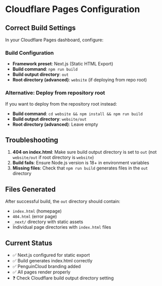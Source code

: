 # Cloudflare Pages Configuration

## Correct Build Settings

In your Cloudflare Pages dashboard, configure:

### Build Configuration
- **Framework preset**: Next.js (Static HTML Export)
- **Build command**: `npm run build`
- **Build output directory**: `out`
- **Root directory (advanced)**: `website` (if deploying from repo root)

### Alternative: Deploy from repository root
If you want to deploy from the repository root instead:
- **Build command**: `cd website && npm install && npm run build`
- **Build output directory**: `website/out`
- **Root directory (advanced)**: Leave empty

## Troubleshooting

1. **404 on index.html**: Make sure build output directory is set to `out` (not `website/out` if root directory is `website`)
2. **Build fails**: Ensure Node.js version is 18+ in environment variables
3. **Missing files**: Check that `npm run build` generates files in the `out` directory

## Files Generated
After successful build, the `out` directory should contain:
- `index.html` (homepage)
- `404.html` (error page)
- `_next/` directory with static assets
- Individual page directories with `index.html` files

## Current Status
- ✅ Next.js configured for static export
- ✅ Build generates index.html correctly
- ✅ PenguinCloud branding added
- ✅ All pages render properly
- ❓ Check Cloudflare build output directory setting